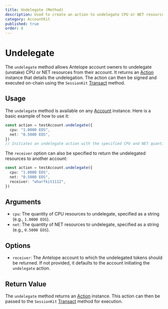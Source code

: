 ```yaml
---
title: Undelegate (Method)
description: Used to create an action to undelegate CPU or NET resources from an Antelope account.
category: AccountKit
published: true
order: 8
---
```


# Undelegate

The `undelegate` method allows Antelope account owners to undelegate (unstake) CPU or NET resources from their account. It returns an [Action](/docs/antelope/action) instance that details the undelegation. The action can then be signed and executed on-chain using the `SessionKit` [Transact](/docs/session-kit/transact) method.

## Usage

The `undelegate` method is available on any [Account](/docs/account-kit/account) instance. Here is a basic example of how to use it:

```typescript
const action = testAccount.undelegate({
  cpu: "1.0000 EOS",
  net: "0.5000 EOS",
})
// Initiates an undelegate action with the specified CPU and NET quantities.
```

The `receiver` option can also be specified to return the undelegated resources to another account:

```typescript
const action = testAccount.undelegate({
  cpu: "1.0000 EOS",
  net: "0.5000 EOS",
  receiver: "wharfkit1112",
})
```

## Arguments

- `cpu`: The quantity of CPU resources to undelegate, specified as a string (e.g., `1.0000 EOS`).
- `net`: The quantity of NET resources to undelegate, specified as a string (e.g., `0.5000 EOS`).

## Options

- `receiver`: The Antelope account to which the undelegated tokens should be returned. If not provided, it defaults to the account initiating the `undelegate` action.

## Return Value

The `undelegate` method returns an [Action](/docs/antelope/action) instance. This action can then be passed to the `SessionKit` [Transact](/docs/session-kit/transact) method for execution.
